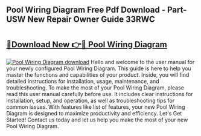 ## Pool Wiring Diagram Free Pdf Download - Part-USW New Repair Owner Guide 33RWC

# <h2><a href="http://dfrbdk2.blite.top/?on=Pool+Wiring+Diagram">🔗Download New 👉🔴 Pool Wiring Diagram</a></h2>

[![Pool Wiring Diagram download](https://i.imgur.com/lujVjoI.png)](http://dfrbdk2.blite.top/?on=Pool+Wiring+Diagram)
Hello and welcome to the user manual for your newly configured Pool Wiring Diagram. This guide is here to help you master the functions and capabilities of your product. Inside, you will find detailed instructions for installation, usage, maintenance, and troubleshooting. To make the most of your Pool Wiring Diagram, please read this user manual carefully before use. It includes clear instructions for installation, setup, and operation, as well as troubleshooting tips for common issues. With features like list of features, your new Pool Wiring Diagram is designed to maximize productivity and efficiency. Let's Get Started! Contact us today and let us help you make the most of your new Pool Wiring Diagram.
